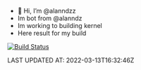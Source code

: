 - 👋 Hi, I’m @alanndzz
- Im bot from @alanndz
- Im working to building kernel
- Here result for my build

[![Build Status](https://cloud.drone.io/api/badges/aLnProject/kernel_xiaomi_vayu/status.svg)](https://cloud.drone.io/aLnProject/kernel_xiaomi_vayu)

LAST UPDATED AT: 2022-03-13T16:32:46Z

